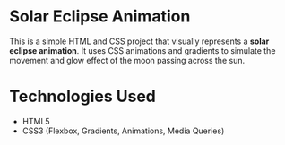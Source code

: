 # Solar Eclipse Animation

This is a simple HTML and CSS project that visually represents a **solar eclipse animation**. It uses CSS animations and gradients to simulate the movement and glow effect of the moon passing across the sun.

#  Technologies Used

- HTML5  
- CSS3 (Flexbox, Gradients, Animations, Media Queries)

